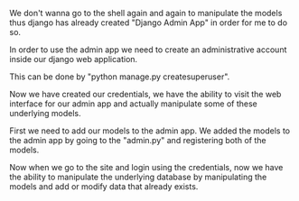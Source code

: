 We don't wanna go to the shell again and again to manipulate the models thus django has already created "Django Admin App" in order for me to do so.

In order to use the admin app we need to create an administrative account inside our django web application.

This can be done by "python manage.py createsuperuser".

Now we have created our credentials, we have the ability to visit the web interface for our admin app and actually manipulate some of these underlying models.

First we need to add our models to the admin app. We added the models to the admin app by going to the "admin.py" and registering both of the models. 

Now when we go to the site and login using the credentials, now we have the ability to manipulate the underlying database by manipulating the models and add or modify data that already exists.

